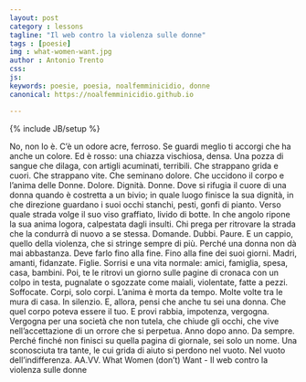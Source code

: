 ```yaml
---
layout: post
category : lessons
tagline: "Il web contro la violenza sulle donne"
tags : [poesie]
img : what-women-want.jpg
author : Antonio Trento
css: 
js: 
keywords: poesie, poesia, noalfemminicidio, donne
canonical: https://noalfemminicidio.github.io

---
```

{% include JB/setup %}

No, non lo è.
C’è un odore acre, ferroso.
Se guardi meglio ti accorgi che ha anche un colore.
Ed è rosso: una chiazza vischiosa, densa.
Una pozza di sangue che dilaga, con artigli acuminati, terribili.
Che strappano grida e cuori.
Che strappano vite.
Che seminano dolore.
Che uccidono il corpo e l’anima delle Donne.
Dolore. Dignità. Donne.
Dove si rifugia il cuore di una donna quando è costretta a un bivio; in quale luogo finisce la sua dignità, in che direzione guardano i suoi occhi stanchi, pesti, gonfi di pianto.
Verso quale strada volge il suo viso graffiato, livido di botte.
In che angolo ripone la sua anima logora, calpestata dagli insulti.
Chi prega per ritrovare la strada che la condurrà di nuovo a se stessa.
Domande. Dubbi. Paure.
E un cappio, quello della violenza, che si stringe sempre di più.
Perché una donna non dà mai abbastanza.
Deve farlo fino alla fine.
Fino alla fine dei suoi giorni.
Madri, amanti, fidanzate. Figlie.
Sorrisi e una vita normale: amici, famiglia, spesa, casa, bambini.
Poi, te le ritrovi un giorno sulle pagine di cronaca con un colpo in testa, pugnalate o sgozzate come maiali, violentate, fatte a pezzi.
Soffocate.
Corpi, solo corpi.
L’anima è morta da tempo.
Molte volte tra le mura di casa.
In silenzio.
E, allora, pensi che anche tu sei una donna.
Che quel corpo poteva essere il tuo.
E provi rabbia, impotenza, vergogna.
Vergogna per una società che non tutela, che chiude gli occhi, che vive nell’accettazione di un orrore che si perpetua.
Anno dopo anno.
Da sempre.
Perché finché non finisci su quella pagina di giornale, sei solo un nome.
Una sconosciuta tra tante, le cui grida di aiuto si perdono nel vuoto.
Nel vuoto dell’indifferenza.
AA.VV.
What Women (don’t) Want - Il web contro la violenza sulle donne
